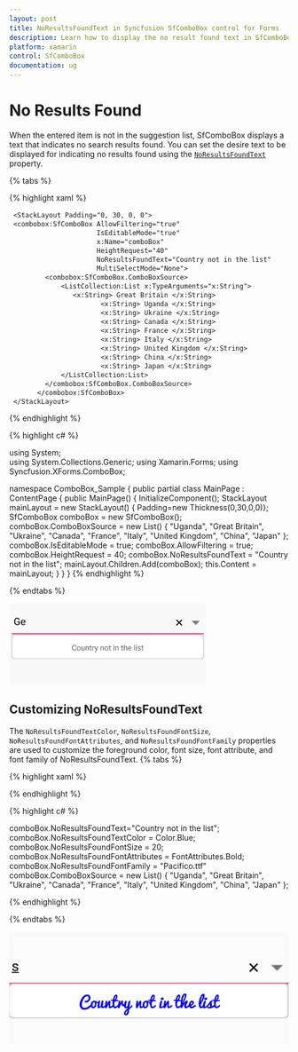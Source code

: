 ```yaml
---
layout: post
title: NoResultsFoundText in Syncfusion SfComboBox control for Forms
description: Learn how to display the no result found text in SfComboBox
platform: xamarin
control: SfComboBox
documentation: ug
---
```

# No Results Found

When the entered item is not in the suggestion list, SfComboBox displays a text that indicates no search results found. You can set the desire text to be displayed for indicating no results found using the [`NoResultsFoundText`](https://help.syncfusion.com/cr/xamarin/Syncfusion.SfComboBox.XForms~Syncfusion.XForms.ComboBox.SfComboBox~NoResultsFoundText.html) property.

{% tabs %}

{% highlight xaml %}

<ContentPage xmlns="http://xamarin.com/schemas/2014/forms"  
              xmlns:x="http://schemas.microsoft.com/winfx/2009/xaml"  
              xmlns:ListCollection="clr-namespace:System.Collections.Generic;assembly=netstandard" 
              xmlns:combobox="clr-namespace:Syncfusion.XForms.ComboBox;assembly=Syncfusion.SfComboBox.XForms" 
              xmlns:local="clr-namespace:ComboBox_Sample"             
              x:Class="ComboBox_Sample.MainPage"> 
               
     <StackLayout Padding="0, 30, 0, 0"> 
     <combobox:SfComboBox AllowFiltering="true"  
                          IsEditableMode="true" 
                          x:Name="comboBox" 
                          HeightRequest="40" 
                          NoResultsFoundText="Country not in the list" 
                          MultiSelectMode="None"> 
             <combobox:SfComboBox.ComboBoxSource> 
                 <ListCollection:List x:TypeArguments="x:String"> 
                    <x:String> Great Britain </x:String> 
                           <x:String> Uganda </x:String> 
                           <x:String> Ukraine </x:String> 
                           <x:String> Canada </x:String> 
                           <x:String> France </x:String> 
                           <x:String> Italy </x:String> 
                           <x:String> United Kingdom </x:String> 
                           <x:String> China </x:String> 
                           <x:String> Japan </x:String> 
                 </ListCollection:List> 
             </combobox:SfComboBox.ComboBoxSource> 
           </combobox:SfComboBox> 
     </StackLayout> 
</ContentPage> 

{% endhighlight %}

{% highlight c# %}

using System;								
using System.Collections.Generic; 
using Xamarin.Forms; 
using Syncfusion.XForms.ComboBox; 
  
namespace ComboBox_Sample 
{ 
     public partial class MainPage : ContentPage 
     { 
         public MainPage() 
         { 
             InitializeComponent(); 
             StackLayout mainLayout = new StackLayout() { Padding=new Thickness(0,30,0,0)}; 
             SfComboBox comboBox = new SfComboBox(); 
             comboBox.ComboBoxSource = new List<string>() { "Uganda", "Great Britain", "Ukraine", "Canada", "France", "Italy", "United Kingdom", "China", "Japan" }; 
             comboBox.IsEditableMode = true; 
             comboBox.AllowFiltering = true; 
             comboBox.HeightRequest = 40; 
             comboBox.NoResultsFoundText = "Country not in the list"; 
             mainLayout.Children.Add(comboBox); 
             this.Content = mainLayout; 
         } 
     } 
} 
{% endhighlight %}

{% endtabs %}

![NoResultsFound image](images/NoResult/NoResultFound.png)

## Customizing NoResultsFoundText

The `NoResultsFoundTextColor`, `NoResultsFoundFontSize`, `NoResultsFoundFontAttributes`, and `NoResultsFoundFontFamily` properties are used to customize the foreground color, font size, font attribute, and font family of NoResultsFoundText.
{% tabs %}

{% highlight xaml %}

<StackLayout VerticalOptions="Start" HorizontalOptions="Start" Padding="30">
	<combobox:SfComboBox HeightRequest="40" x:Name="comboBox" IsEditableMode="true"  NoResultsFoundText="No Results Found" NoResultsFoundTextColor="DarkGreen" NoResultsFoundFontSize="20" NoResultsFoundFontAttributes="Bold" NoResultsFoundFontFamily="Pacifico.ttf" />                    
</StackLayout> 

{% endhighlight %}

{% highlight c# %}

comboBox.NoResultsFoundText="Country not in the list";
comboBox.NoResultsFoundTextColor = Color.Blue;
comboBox.NoResultsFoundFontSize = 20;
comboBox.NoResultsFoundFontAttributes = FontAttributes.Bold;
comboBox.NoResultsFoundFontFamily = "Pacifico.ttf"
comboBox.ComboBoxSource = new List<string>() { "Uganda", "Great Britain", "Ukraine", "Canada", "France", "Italy", "United Kingdom", "China", "Japan" }; 

{% endhighlight %}

{% endtabs %}

![NoResultsFoundText_Customization](images/NoResult/NoResultsFoundText_Customization.jpg)
